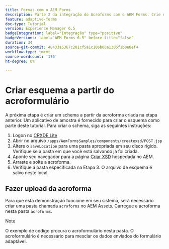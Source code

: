 ```yaml
---
title: Formas com o AEM Forms
description: Parte 2 da integração do Acroforms com o AEM Forms. Crie um esquema a partir de um Acrobat.
feature: adaptive-forms
doc-type: Tutorial
version: Experience Manager 6.5
badgeIntegration: label="Integração" type="positive"
badgeVersions: label="AEM Forms 6.5" before-title="false"
duration: 34
source-git-commit: 48433a5367c281cf5a1c106b08a1306f1b0e8ef4
workflow-type: tm+mt
source-wordcount: '176'
ht-degree: 0%

---
```



# Criar esquema a partir do acroformulário

A próxima etapa é criar um schema a partir da acroforma criada na etapa anterior. Um aplicativo de amostra é fornecido para criar o esquema como parte deste tutorial. Para criar o schema, siga as seguintes instruções:

1. Logon no [CRXDE Lite](http://localhost:4502/crx/de)
2. Abrir no arquivo `/apps/AemFormsSamples/components/createxsd/POST.jsp`
3. Altere o `saveLocation` para uma pasta apropriada em seu disco rígido. Verifique se a pasta em que você está salvando já foi criada.
4. Aponte seu navegador para a página [Criar XSD](http://localhost:4502/content/DocumentServices/CreateXsd.html) hospedada no AEM.
5. Arraste e solte a acroforma.
6. Verifique a pasta especificada na Etapa 3. O arquivo de esquema é salvo neste local.

## Fazer upload da acroforma

Para que esta demonstração funcione em seu sistema, será necessário criar uma pasta chamada `acroforms` no AEM Assets. Carregue a acroforma nesta pasta `acroforms`.

>[!NOTE]
>
>O exemplo de código procura o acroformulário nesta pasta. O acroformulário é necessário para mesclar os dados enviados do formulário adaptável.
